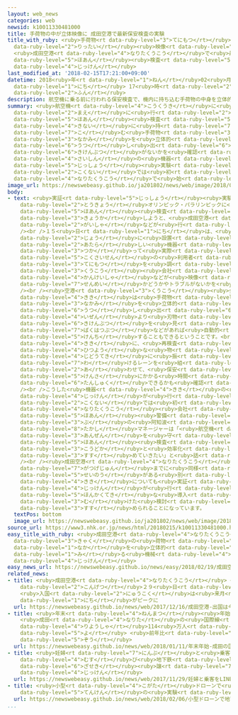 ```yaml
---
layout: web_news
categories: web
newsid: k10011330481000
title: 手荷物の中が立体映像に 成田空港で最新保安検査の実験
title_with_ruby: <ruby>手荷物<rt data-ruby-level="3">てにもつ</rt></ruby>の<ruby>中<rt data-ruby-level="1">なか</rt></ruby>が<ruby>立体<rt
  data-ruby-level="2">りったい</rt></ruby><ruby>映像<rt data-ruby-level="6">えいぞう</rt></ruby>に
  <ruby>成田空港<rt data-ruby-level="4">なりたくうこう</rt></ruby>で<ruby>最新<rt data-ruby-level="4">さいしん</rt></ruby><ruby>保安<rt
  data-ruby-level="5">ほあん</rt></ruby><ruby>検査<rt data-ruby-level="5">けんさ</rt></ruby>の<ruby>実験<rt
  data-ruby-level="4">じっけん</rt></ruby>
last_modified_at: '2018-02-15T17:21:00+09:00'
datetime: 2018<ruby>年<rt data-ruby-level="1">ねん</rt></ruby>02<ruby>月<rt data-ruby-level="1">がつ</rt></ruby>15<ruby>日<rt
  data-ruby-level="1">にち</rt></ruby> 17<ruby>時<rt data-ruby-level="2">じ</rt></ruby>21<ruby>分<rt
  data-ruby-level="2">ふん</rt></ruby>
description: 航空機に乗る前に行われる保安検査で、機内に持ち込む手荷物の中身を立体的に映し出して危険物がないかを確認できる最新の機器の実証実験が、国内では初めて成田空港で始まりました。
summary: <ruby>航空機<rt data-ruby-level="4">こうくうき</rt></ruby>に<ruby>乗<rt data-ruby-level="3">の</rt></ruby>る<ruby>前<rt
  data-ruby-level="2">まえ</rt></ruby>に<ruby>行<rt data-ruby-level="2">おこな</rt></ruby>われる<ruby>保安<rt
  data-ruby-level="5">ほあん</rt></ruby><ruby>検査<rt data-ruby-level="5">けんさ</rt></ruby>で、<ruby>機内<rt
  data-ruby-level="4">きない</rt></ruby>に<ruby>持<rt data-ruby-level="7">も</rt></ruby>ち<ruby>込<rt
  data-ruby-level="7">こ</rt></ruby>む<ruby>手荷物<rt data-ruby-level="3">てにもつ</rt></ruby>の<ruby>中身<rt
  data-ruby-level="3">なかみ</rt></ruby>を<ruby>立体的<rt data-ruby-level="4">りったいてき</rt></ruby>に<ruby>映<rt
  data-ruby-level="6">うつ</rt></ruby>し<ruby>出<rt data-ruby-level="6">だ</rt></ruby>して<ruby>危険物<rt
  data-ruby-level="6">きけんぶつ</rt></ruby>がないかを<ruby>確認<rt data-ruby-level="7">かくにん</rt></ruby>できる<ruby>最新<rt
  data-ruby-level="4">さいしん</rt></ruby>の<ruby>機器<rt data-ruby-level="4">きき</rt></ruby>の<ruby>実証<rt
  data-ruby-level="5">じっしょう</rt></ruby><ruby>実験<rt data-ruby-level="4">じっけん</rt></ruby>が、<ruby>国内<rt
  data-ruby-level="2">こくない</rt></ruby>では<ruby>初<rt data-ruby-level="4">はじ</rt></ruby>めて<ruby>成田空港<rt
  data-ruby-level="4">なりたくうこう</rt></ruby>で<ruby>始<rt data-ruby-level="3">はじ</rt></ruby>まりました。
image_url: https://newswebeasy.github.io/ja201802/news/web/image/2018/02/15/K10011330481_1802151739_1802151741_01_02.jpg
body:
- text: <ruby>実証<rt data-ruby-level="5">じっしょう</rt></ruby><ruby>実験<rt data-ruby-level="4">じっけん</rt></ruby>は、<ruby>東京<rt
    data-ruby-level="2">とうきょう</rt></ruby>オリンピック・パラリンピックに<ruby>向<rt data-ruby-level="3">む</rt></ruby>けて<ruby>保安<rt
    data-ruby-level="5">ほあん</rt></ruby><ruby>検査<rt data-ruby-level="5">けんさ</rt></ruby>を<ruby>強化<rt
    data-ruby-level="3">きょうか</rt></ruby>しようと、<ruby>成田空港<rt data-ruby-level="4">なりたくうこう</rt></ruby><ruby>会社<rt
    data-ruby-level="2">がいしゃ</rt></ruby>などが<ruby>行<rt data-ruby-level="2">おこな</rt></ruby>うものです。<br
    /><br />１５<ruby>日<rt data-ruby-level="1">にち</rt></ruby>は、<ruby>検査<rt data-ruby-level="5">けんさ</rt></ruby><ruby>場<rt
    data-ruby-level="2">じょう</rt></ruby>に<ruby>設置<rt data-ruby-level="5">せっち</rt></ruby>された<ruby>新<rt
    data-ruby-level="2">あたら</rt></ruby>しい<ruby>機器<rt data-ruby-level="4">きき</rt></ruby>を<ruby>使<rt
    data-ruby-level="3">つか</rt></ruby>って<ruby>実際<rt data-ruby-level="5">じっさい</rt></ruby>に<ruby>国際線<rt
    data-ruby-level="5">こくさいせん</rt></ruby>の<ruby>利用者<rt data-ruby-level="4">りようしゃ</rt></ruby>の<ruby>手荷物<rt
    data-ruby-level="3">てにもつ</rt></ruby>を<ruby>調<rt data-ruby-level="3">しら</rt></ruby>べ、<ruby>空港<rt
    data-ruby-level="3">くうこう</rt></ruby><ruby>会社<rt data-ruby-level="2">がいしゃ</rt></ruby>の<ruby>関係者<rt
    data-ruby-level="4">かんけいしゃ</rt></ruby>などが<ruby>映像<rt data-ruby-level="6">えいぞう</rt></ruby>が<ruby>鮮明<rt
    data-ruby-level="7">せんめい</rt></ruby>かどうかやトラブルがないかを<ruby>確<rt data-ruby-level="5">たし</rt></ruby>かめていました。<br
    /><br /><ruby>空港<rt data-ruby-level="3">くうこう</rt></ruby><ruby>会社<rt data-ruby-level="2">がいしゃ</rt></ruby>によりますとこの<ruby>機器<rt
    data-ruby-level="4">きき</rt></ruby>は<ruby>手荷物<rt data-ruby-level="3">てにもつ</rt></ruby>の<ruby>中身<rt
    data-ruby-level="3">なかみ</rt></ruby>を<ruby>立体的<rt data-ruby-level="4">りったいてき</rt></ruby>に<ruby>映<rt
    data-ruby-level="6">うつ</rt></ruby>し<ruby>出<rt data-ruby-level="6">だ</rt></ruby>すことができるため、<ruby>以前<rt
    data-ruby-level="4">いぜん</rt></ruby>より<ruby>刃物<rt data-ruby-level="7">はもの</rt></ruby>などの<ruby>危険物<rt
    data-ruby-level="6">きけんぶつ</rt></ruby>を<ruby>見<rt data-ruby-level="1">み</rt></ruby>つけやすくなるほか、<ruby>爆発物<rt
    data-ruby-level="7">ばくはつぶつ</rt></ruby>などがあれば<ruby>自動的<rt data-ruby-level="4">じどうてき</rt></ruby>に<ruby>検知<rt
    data-ruby-level="5">けんち</rt></ruby>することもできるということです。<br /><br />また、この<ruby>機器<rt
    data-ruby-level="4">きき</rt></ruby>に、<ruby>再検査<rt data-ruby-level="5">さいけんさ</rt></ruby>が<ruby>必要<rt
    data-ruby-level="4">ひつよう</rt></ruby>な<ruby>物<rt data-ruby-level="3">もの</rt></ruby>を<ruby>自動的<rt
    data-ruby-level="4">じどうてき</rt></ruby>に<ruby>振<rt data-ruby-level="7">ふ</rt></ruby>り<ruby>分<rt
    data-ruby-level="7">わ</rt></ruby>けるレーンを<ruby>組<rt data-ruby-level="2">く</rt></ruby>み<ruby>合<rt
    data-ruby-level="2">あ</rt></ruby>わせて、<ruby>保安<rt data-ruby-level="5">ほあん</rt></ruby><ruby>検査<rt
    data-ruby-level="5">けんさ</rt></ruby>にかかる<ruby>時間<rt data-ruby-level="2">じかん</rt></ruby>を<ruby>短縮<rt
    data-ruby-level="6">たんしゅく</rt></ruby>できるかも<ruby>確認<rt data-ruby-level="7">かくにん</rt></ruby>するとしています。<br
    /><br />こうした<ruby>機器<rt data-ruby-level="4">きき</rt></ruby>の<ruby>実証<rt data-ruby-level="5">じっしょう</rt></ruby><ruby>実験<rt
    data-ruby-level="4">じっけん</rt></ruby>が<ruby>行<rt data-ruby-level="2">おこな</rt></ruby>われるのは<ruby>国内<rt
    data-ruby-level="2">こくない</rt></ruby>では<ruby>初<rt data-ruby-level="4">はじ</rt></ruby>めてだということで、<ruby>成田空港<rt
    data-ruby-level="4">なりたくうこう</rt></ruby><ruby>会社<rt data-ruby-level="2">がいしゃ</rt></ruby><ruby>保安<rt
    data-ruby-level="5">ほあん</rt></ruby><ruby>警備<rt data-ruby-level="6">けいび</rt></ruby><ruby>部<rt
    data-ruby-level="3">ぶ</rt></ruby>の<ruby>阿知波<rt data-ruby-level="8">あちわ</rt></ruby><ruby>剛司<rt
    data-ruby-level="8">たかし</rt></ruby>マネージャーは「<ruby>航空機<rt data-ruby-level="4">こうくうき</rt></ruby>の<ruby>安全<rt
    data-ruby-level="3">あんぜん</rt></ruby>を<ruby>守<rt data-ruby-level="3">まも</rt></ruby>れるよう<ruby>保安<rt
    data-ruby-level="5">ほあん</rt></ruby><ruby>検査<rt data-ruby-level="5">けんさ</rt></ruby>の<ruby>高度化<rt
    data-ruby-level="3">こうどか</rt></ruby>と<ruby>効率化<rt data-ruby-level="5">こうりつか</rt></ruby>を<ruby>進<rt
    data-ruby-level="3">すす</rt></ruby>めていきたい」と<ruby>話<rt data-ruby-level="2">はな</rt></ruby>していました。<br
    /><br /><ruby>成田空港<rt data-ruby-level="4">なりたくうこう</rt></ruby>ではことし４<ruby>月下旬<rt
    data-ruby-level="7">がつげじゅん</rt></ruby>までに<ruby>同様<rt data-ruby-level="3">どうよう</rt></ruby>の<ruby>性能<rt
    data-ruby-level="5">せいのう</rt></ruby>がある<ruby>別<rt data-ruby-level="4">べつ</rt></ruby>の２つの<ruby>機器<rt
    data-ruby-level="4">きき</rt></ruby>についても<ruby>実証<rt data-ruby-level="5">じっしょう</rt></ruby><ruby>実験<rt
    data-ruby-level="4">じっけん</rt></ruby>が<ruby>行<rt data-ruby-level="2">おこな</rt></ruby>われ、<ruby>本格的<rt
    data-ruby-level="5">ほんかくてき</rt></ruby>な<ruby>導入<rt data-ruby-level="5">どうにゅう</rt></ruby>に<ruby>向<rt
    data-ruby-level="3">む</rt></ruby>けた<ruby>検討<rt data-ruby-level="6">けんとう</rt></ruby>が<ruby>進<rt
    data-ruby-level="3">すす</rt></ruby>められることになっています。
  textPos: bottom
  image_url: https://newswebeasy.github.io/ja201802/news/web/image/2018/02/15/K10011330481_1802151739_1802151741_01_03.jpg
source_url: https://www3.nhk.or.jp/news/html/20180215/k10011330481000.html
easy_title_with_ruby: <ruby>成田空港<rt data-ruby-level="4">なりたくうこう</rt></ruby> <ruby>客<rt
  data-ruby-level="3">きゃく</rt></ruby>の<ruby>荷物<rt data-ruby-level="3">にもつ</rt></ruby>の<ruby>中<rt
  data-ruby-level="1">なか</rt></ruby>を<ruby>立体的<rt data-ruby-level="4">りったいてき</rt></ruby>に<ruby>見<rt
  data-ruby-level="1">み</rt></ruby>る<ruby>機械<rt data-ruby-level="4">きかい</rt></ruby>の<ruby>実験<rt
  data-ruby-level="4">じっけん</rt></ruby>
easy_news_url: https://newswebeasy.github.io/news/easy/2018/02/19/成田空港-客の荷物の中を立体的に見る機械の実験
related_news:
- title: <ruby>成田空港<rt data-ruby-level="4">なりたくうこう</rt></ruby> <ruby>出国<rt data-ruby-level="2">しゅっこく</rt></ruby>は<ruby>今月<rt
    data-ruby-level="2">こんげつ</rt></ruby>２９<ruby>日<rt data-ruby-level="1">にち</rt></ruby>
    <ruby>入国<rt data-ruby-level="2">にゅうこく</rt></ruby>は<ruby>来月<rt data-ruby-level="2">らいげつ</rt></ruby>３<ruby>日<rt
    data-ruby-level="1">にち</rt></ruby>がピークに
  url: https://newswebeasy.github.io/news/web/2017/12/16/成田空港-出国は今月29日-入国は来月3日がピークに
- title: <ruby>年末<rt data-ruby-level="4">ねんまつ</rt></ruby><ruby>年始<rt data-ruby-level="3">ねんし</rt></ruby>
    <ruby>成田<rt data-ruby-level="4">なりた</rt></ruby>の<ruby>国際線<rt data-ruby-level="5">こくさいせん</rt></ruby><ruby>利用者<rt
    data-ruby-level="4">りようしゃ</rt></ruby>114<ruby>万人<rt data-ruby-level="2">まんにん</rt></ruby><ruby>余<rt
    data-ruby-level="5">よ</rt></ruby> <ruby>前年比<rt data-ruby-level="5">ぜんねんひ</rt></ruby>５％<ruby>増<rt
    data-ruby-level="5">ぞう</rt></ruby>
  url: https://newswebeasy.github.io/news/web/2018/01/11/年末年始-成田の国際線利用者114万人余-前年比5増
- title: <ruby>妊婦<rt data-ruby-level="7">にんぷ</rt></ruby>と<ruby>乗客<rt data-ruby-level="3">じょうきゃく</rt></ruby>をＬＩＮＥで<ruby>結<rt
    data-ruby-level="4">むす</rt></ruby>び<ruby>地下鉄<rt data-ruby-level="3">ちかてつ</rt></ruby>で<ruby>座席<rt
    data-ruby-level="6">ざせき</rt></ruby><ruby>譲<rt data-ruby-level="7">ゆず</rt></ruby>る<ruby>実験<rt
    data-ruby-level="4">じっけん</rt></ruby>
  url: https://newswebeasy.github.io/news/web/2017/11/29/妊婦と乗客をLINEで結び地下鉄で座席譲る実験
- title: <ruby>小型<rt data-ruby-level="4">こがた</rt></ruby>ドローンで<ruby>地下<rt data-ruby-level="2">ちか</rt></ruby>のインフラ<ruby>点検<rt
    data-ruby-level="5">てんけん</rt></ruby>の<ruby>実験<rt data-ruby-level="4">じっけん</rt></ruby>
  url: https://newswebeasy.github.io/news/web/2018/02/06/小型ドローンで地下のインフラ点検の実験
...
```

